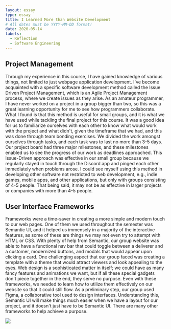 ```yaml
---
layout: essay
type: essay
title: I Learned More than Website Development
# All dates must be YYYY-MM-DD format!
date: 2020-05-14
labels:
  - Reflection
  - Software Engineering
---
```


## Project Management
Through my experience in this course, I have gained knowledge of various things, not limited to just webpage application development. I've become acquainted with a specific software development method called the Issue Driven Project Management, which is an Agile Project Management process, where we create issues as they arise. As an amateur programmer, I have never worked on a project in a group bigger than two, so this was a great learning opportunity for me to see how programmers collaborate. What I found is that this method is useful for small groups, and it is what we have used while tackling the final project for this course. It was a good idea for us to familiarize ourselves with each other to know what would work with the project and what didn't, given the timeframe that we had, and this was done through team bonding exercises. We divided the work amongst ourselves through tasks, and each task was to last no more than 3-5 days. Our project board had three major milestones, and these milestones enabled us to see the progress of our work as deadlines approached. This Issue-Driven approach was effective in our small group because we regularly stayed in touch through the Discord app and pinged each other immediately when problems arose. I could see myself using this method in developing other software not restricted to web development, e.g., indie games, mobile apps, and other applications, but only with groups consisting of 4-5 people. That being said, it may not be as effective in larger projects or companies with more than 4-5 people. 

## User Interface Frameworks
Frameworks were a time-saver in creating a more simple and modern touch to our web pages. One of them we used throughout the semester was Semantic UI, and it helped us immensely in a majority of the interactive features, as some of these are things we may not even try to attempt with HTML or CSS. With plenty of help from Semantic, our group website was able to have a functional nav bar that could toggle between a deliverer and a customer, modernized buttons, and modals that would appear upon clicking a card. One challenging aspect that our group faced was creating a template with a theme that would attract viewers and look appealing to the eyes. Web design is a sophisticated matter in itself; we could have as many fancy features and animations we want, but if all these special gadgets don't piece together in the end, they serve no purpose. Even with these frameworks, we needed to learn how to utilize them effectively on our website so that it could still flow. As a preliminary step, our group used Figma, a collaborative tool used to design interfaces. Understanding this, Semantic UI will make things much easier when we have a layout for our project, and it doesn't just have to be Semantic UI. There are many other frameworks to help achieve a purpose.

<img class="small centered image" src="https://im3.ezgif.com/tmp/ezgif-3-fe6bde5ece4e.gif"/>
